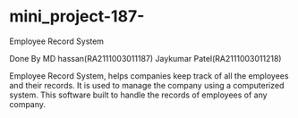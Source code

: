 # mini_project-187-

Employee Record System

Done By MD hassan(RA2111003011187)
        Jaykumar Patel(RA2111003011218)

Employee Record System, helps companies keep track of all the employees and their records. It is used to manage the company using a computerized system.
This software built to handle the records of employees of any company.

